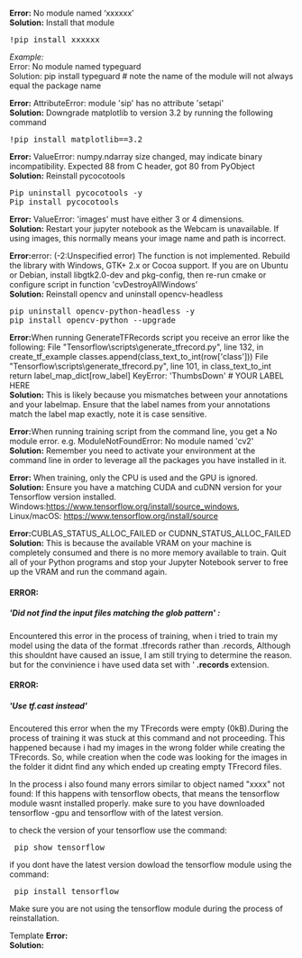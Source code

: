 <b>Error:</b> No module named ‘xxxxxx’<br/>
<b>Solution:</b> Install that module
<pre>!pip install xxxxxx</pre>

<i>Example:</i><br/>
Error: No module named typeguard<br/>
Solution: pip install typeguard  # note the name of the module will not always equal the package name

<b>Error:</b> AttributeError: module 'sip' has no attribute 'setapi'<br/>
<b>Solution:</b> Downgrade matplotlib to version 3.2 by running the following command
<pre>!pip install matplotlib==3.2</pre>

<b>Error:</b> ValueError: numpy.ndarray size changed, may indicate binary incompatibility. Expected 88 from C header, got 80 from PyObject<br/>
<b>Solution:</b>  Reinstall pycocotools
<pre>Pip uninstall pycocotools -y
Pip install pycocotools</pre>

<b>Error:</b> ValueError: 'images' must have either 3 or 4 dimensions.<br/>
<b>Solution:</b> Restart your jupyter notebook as the Webcam is unavailable. If using images, this normally means your image name and path is incorrect.

<b>Error:</b>error: (-2:Unspecified error) The function is not implemented. Rebuild the library with Windows, GTK+ 2.x or Cocoa support. If you are on Ubuntu or Debian, install libgtk2.0-dev and pkg-config, then re-run cmake or configure script in function 'cvDestroyAllWindows'<br/>
<b>Solution:</b> Reinstall opencv and uninstall opencv-headless
<pre>
pip uninstall opencv-python-headless -y
pip install opencv-python --upgrade
</pre>

<b>Error:</b>When running GenerateTFRecords script you receive an error like the following:
  File "Tensorflow\scripts\generate_tfrecord.py", line 132, in create_tf_example
    classes.append(class_text_to_int(row['class']))
  File "Tensorflow\scripts\generate_tfrecord.py", line 101, in class_text_to_int
    return label_map_dict[row_label]
KeyError: 'ThumbsDown' # YOUR LABEL HERE
 <br/>
<b>Solution:</b> This is likely because you mismatches between your annotations and your labelmap. Ensure that the label names from your annotations match the label map exactly, note it is case sensitive. 

<b>Error:</b>When running training script from the command line, you get a No module error. e.g. ModuleNotFoundError: No module named 'cv2'
 <br/>
<b>Solution:</b> Remember you need to activate your environment at the command line in order to leverage all the packages you have installed in it. 

<b>Error:</b> When training, only the CPU is used and the GPU is ignored. 
<br/>
<b>Solution:</b> Ensure you have a matching CUDA and cuDNN version for your Tensorflow version installed. Windows:https://www.tensorflow.org/install/source_windows, Linux/macOS: https://www.tensorflow.org/install/source

<b>Error:</b>CUBLAS_STATUS_ALLOC_FAILED or CUDNN_STATUS_ALLOC_FAILED <br/>
<b>Solution:</b> This is because the available VRAM on your machine is completely consumed and there is no more memory available to train. Quit all of your Python programs and stop your Jupyter Notebook server to free up the VRAM and run the command again. 

<h4><b>ERROR:</b></h4><h5> 'Did not find the input files matching the glob pattern' :</h5>
 Encountered this error in the process of training, when i tried to train my model using the data of the format .tfrecords rather than .records,
 Although this shouldnt have caused an issue, I am still trying to determine the reason. 
 but for the convinience i have used data set with '<b> .records </b> extension.
 
 <h4><b>ERROR:</b></h4>  <h5> 'Use tf.cast instead' </h5>
  Encoutered this error when the my TFrecords were empty (0kB).During the process of training it was stuck at this command and not proceeding. This happened because i had my images in the wrong folder while creating the TFrecords. So, while creation when the code was looking for the images in the folder it didnt find any which ended up creating empty TFrecord files.
  
 In the process i also found many errors similar to   object named "xxxx" not found:
 If this happens with tensorflow obects, that means the tensorflow module wasnt installed properly. make sure to you have downloaded tensorflow -gpu and tensorflow with  of the latest version.
 
 to check the version of your tensorflow use the command:
<pre> pip show tensorflow </pre>

if you dont have the latest version dowload the tensorflow module using the command:
<pre> pip install tensorflow </pre>
 Make sure you are not using the tensorflow module during the process of reinstallation.
 




Template
<b>Error:</b> <br/>
<b>Solution:</b> 
<pre></pre>
